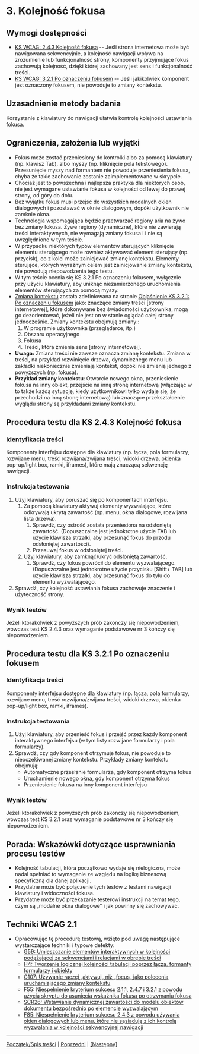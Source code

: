 # 3. Kolejność fokusa

## Wymogi dostępności
-   [KS WCAG: 2.4.3 Kolejność fokusa](https://www.w3.org/TR/UNDERSTANDING-WCAG20/navigation-mechanisms-focus-order.html) -- Jeśli strona internetowa może być nawigowana sekwencyjnie, a kolejność nawigacji wpływa na zrozumienie lub funkcjonalność strony, komponenty przyjmujące fokus zachowują kolejność, dzięki której zachowany jest sens i funkcjonalność treści.
-   [KS WCAG: 3.2.1 Po oznaczeniu fokusem](http://www.w3.org/TR/UNDERSTANDING-WCAG20/consistent-behavior-receive-focus.html) -- Jeśli jakikolwiek komponent jest oznaczony fokusem, nie powoduje to zmiany kontekstu.

## Uzasadnienie metody badania
Korzystanie z klawiatury do nawigacji ułatwia kontrolę kolejności ustawiania fokusa.

## Ograniczenia, założenia lub wyjątki
-   Fokus może zostać przeniesiony do kontrolki albo za pomocą klawiatury (np. klawisz Tab), albo myszy (np. kliknięcie pola tekstowego). Przesunięcie myszy nad formantem nie powoduje przeniesienia fokusa, chyba że takie zachowanie zostanie zaimplementowane w skrypcie.
-   Chociaż jest to powszechna i najlepsza praktyka dla niektórych osób, nie jest wymagane ustawianie fokusa w kolejności od lewej do prawej strony, od góry do dołu.
-   Bez wyjątku fokus musi przejść do wszystkich modalnych okien dialogowych i pozostawać w oknie dialogowym, dopóki użytkownik nie zamknie okna.
-   Technologia wspomagająca będzie przetwarzać regiony aria na żywo bez zmiany fokusa. Żywe regiony (dynamiczne), które nie zawierają treści interaktywnych, nie wymagają zmiany fokusa i i nie są uwzględnione w tym teście.
-   W przypadku niektórych typów elementów sterujących kliknięcie elementu sterującego może również aktywować element sterujący (np. przycisk), co z kolei może zainicjować zmianę kontekstu. Elementy sterujące, których wyraźnym celem jest zainicjowanie zmiany kontekstu, nie powodują niepowodzenia tego testu.
-   W tym teście ocenia się KS 3.2.1 Po oznaczeniu fokusem, wyłącznie przy użyciu klawiatury, aby uniknąć niezamierzonego uruchomienia elementów sterujących za pomocą myszy.
-   [Zmiana kontekstu](https://www.w3.org/TR/UNDERSTANDING-WCAG20/consistent-behavior-receive-focus.html#context-changedef) została zdefiniowana na stronie [Objaśnienie KS 3.2.1: Po oznaczeniu fokusem](https://www.w3.org/TR/UNDERSTANDING-WCAG20/consistent-behavior-receive-focus.html) jako: znaczące zmiany treści \[strony internetowej\], które dokonywane bez świadomości użytkownika, mogą go dezorientować, jeżeli nie jest on w stanie oglądać całej strony jednocześnie. Zmiany kontekstu obejmują zmiany::
    1.  W programie użytkownika (przeglądarce, itp.)
    2.  Obszaru operacyjnego
    3.  Fokusa
    4.  Treści, która zmienia sens \[strony internetowej\].
-   **Uwaga:** Zmiana treści nie zawsze oznacza zmianę kontekstu. Zmiana w treści, na przykład rozwinięcie drzewa, dynamicznego menu lub zakładki niekoniecznie zmieniają kontekst, dopóki nie zmienią jednego z powyższych (np. fokusa).
-   **Przykład zmiany kontekstu**: Otwarcie nowego okna, przeniesienie fokusa na inny obiekt, przejście na inną stronę internetową (włączając w to także każdą sytuację, kiedy użytkownikowi tylko wydaje się, że przechodzi na inną stronę internetową) lub znaczące przekształcenie wyglądu strony są przykładami zmiany kontekstu. 

## Procedura testu dla KS 2.4.3 Kolejność fokusa

### Identyfikacja treści
Komponenty interfejsu dostępne dla klawiatury (np. łącza, pola formularzy, rozwijane menu, treść rozwijana/zwijana treści, widoki drzewa, okienka pop-up/light box, ramki, iframes), które mają znaczącą sekwencję nawigacji.

### Instrukcja testowania
1.  Użyj klawiatury, aby poruszać się po komponentach interfejsu.
    1.  Za pomocą klawiatury aktywuj elementy wyzwalające, które odkrywają ukrytą zawartość (np. menu, okna dialogowe, rozwijana lista drzewa).
        1.  Sprawdź, czy ostrość została przeniesiona na odsłoniętą zawartość. (Dopuszczalne jest jednokrotne użycie TAB lub użycie klawisza strzałki, aby przesunąć fokus do przodu odsłoniętej zawartości).
        2.  Przesuwaj fokus w odsłoniętej treści.
    2.  Użyj klawiatury, aby zamknąć/ukryć odsłoniętą zawartość.
        1.  Sprawdź, czy fokus powrócił do elementu wyzwalającego. (Dopuszczalne jest jednokrotne użycie przycisku [Shift+ TAB\] lub użycie klawisza strzałki, aby przesunąć fokus do tyłu do elementu wyzwalającego.
2.  Sprawdź, czy kolejność ustawiania fokusa zachowuje znaczenie i użyteczność strony.

### Wynik testów
Jeżeli którakolwiek z powyższych prób zakończy się niepowodzeniem, wówczas test KS 2.4.3 oraz wymaganie podstawowe nr 3 kończy się niepowodzeniem.

## Procedura testu dla KS 3.2.1 Po oznaczeniu fokusem

### Identyfikacja treści
Komponenty interfejsu dostępne dla klawiatury (np. łącza, pola formularzy, rozwijane menu, treść rozwijana/zwijana treści, widoki drzewa, okienka pop-up/light box, ramki, iframes).

### Instrukcja testowania
1.  Użyj klawiatury, aby przenieść fokus i przejść przez każdy komponent interaktywnego interfejsu (w tym listy rozwijane formularzy i pola formularzy).
2.  Sprawdź, czy gdy komponent otrzymuje fokus, nie powoduje to nieoczekiwanej zmiany kontekstu. Przykłady zmiany kontekstu obejmują:
    -   Automatyczne przesłanie formularza, gdy komponent otrzyma fokus
    -   Uruchamienie nowego okna, gdy komponent otrzyma fokus
    -   Przeniesienie fokusa na inny komponent interfejsu

### Wynik testów
Jeżeli którakolwiek z powyższych prób zakończy się niepowodzeniem, wówczas test KS 3.2.1 oraz wymaganie podstawowe nr 3 kończy się niepowodzeniem.

## Porada: Wskazówki dotyczące usprawniania procesu testów
-   Kolejność tabulacji, która początkowo wydaje się nielogiczna, może nadal spełniać to wymaganie ze względu na logikę biznesową specyficzną dla danej aplikacji.
-   Przydatne może być połączenie tych testów z testami nawigacji klawiatury i widoczności fokusa.
-   Przydatne może być przekazanie testerowi instrukcji na temat tego, czym są „modalne okna dialogowe” i jak powinny się zachowywać.

## Techniki WCAG 2.1
-   Opracowując tę procedurę testową, wzięto pod uwagę następujące wystarczające techniki i typowe defekty:
    -   [G59: Umieszczanie elementów interaktywnych w kolejności podążającej za sekwencjami i relacjami w obrębie treści](http://www.w3.org/TR/WCAG20-TECHS/G59.html)
    -   [H4: Tworzenie logicznej kolejności tabulacji poprzez łącza, formanty formularzy i obiekty](http://www.w3.org/TR/WCAG20-TECHS/H4.html)
    -   [G107: Używanie raczej &bdquo;aktywuj&bdquo; niż &bdquo;focus&bdquo; jako polecenia uruchamiającego zmiany kontekstu](http://www.w3.org/TR/2016/NOTE-WCAG20-TECHS-20161007/G107)
    -   [F55: Niespełnienie kryterium sukcesu 2.1.1, 2.4.7 i 3.2.1 z powodu użycia skryptu do usunięcia wskaźnika fokusa po otrzymaniu fokusa](http://www.w3.org/TR/2016/NOTE-WCAG20-TECHS-20161007/F55)
    -   [SCR26: Wstawianie dynamicznej zawartości do modelu obiektów dokumentu bezpośrednio po elemencie wyzwalającym](https://www.w3.org/TR/WCAG20-TECHS/SCR26.html)
    -   [F85: Niespełnienie kryterium sukcesu 2.4.3 z powodu używania okien dialogowych lub menu, które nie sąsiadują z ich kontrolą wyzwalania w kolejności sekwencyjnej nawigacji](https://www.w3.org/TR/WCAG20-TECHS/F85.html)

----------------------------------------
[Początek/Spis treści](index.md) | [Poprzedni](02WidocznyFokus.md) | [[Następny]](04TrescPowtarzalna.md)
